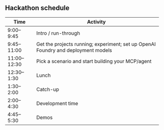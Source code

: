 ## Hackathon schedule

| Time | Activity |
| --- | --- |
| 9:00–9:45 | Intro / run-through |
| 9:45–11:00 | Get the projects running; experiment; set up OpenAI Foundry and deployment models |
| 11:00–12:30 | Pick a scenario and start building your MCP/agent |
| 12:30–1:30 | Lunch |
| 1:30–2:00 | Catch-up |
| 2:00–4:30 | Development time |
| 4:45–5:30 | Demos |


